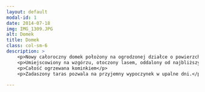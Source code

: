```yaml
---
layout: default
modal-id: 1
date: 2014-07-18
img: IMG_1309.JPG
alt: Domek
title: Domek
class: col-sm-6
description: >
    <p>Nowy całoroczny domek położony na ogrodzonej działce o powierzchni około 1000 m<sup>2</sup>.</p> 
    <p>Umiejscowiony na wzgórzu, otoczony lasem, oddalony od najbliższych zabudowań o około 300m.</p>
    <p>Całość ogrzewana kominkiem</p>
    <p>Zadaszony taras pozwala na przyjemny wypoczynek w upalne dni.</p>
    
---
```

